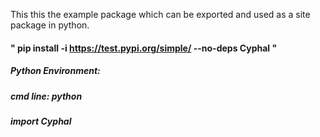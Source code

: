 This this the example package  which can be exported and used as a site package in python.

#### " pip install -i https://test.pypi.org/simple/ --no-deps Cyphal "

##### Python Environment:
##### cmd line: python
#####           import Cyphal
